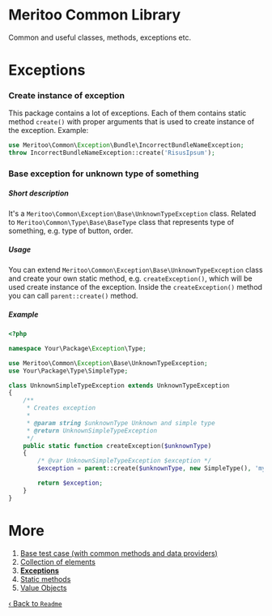 # Meritoo Common Library

Common and useful classes, methods, exceptions etc.

# Exceptions

### Create instance of exception

This package contains a lot of exceptions. Each of them contains static method `create()` with proper arguments that is used to create instance of the exception. Example:

```php
use Meritoo\Common\Exception\Bundle\IncorrectBundleNameException;
throw IncorrectBundleNameException::create('RisusIpsum');
```

### Base exception for unknown type of something

##### Short description

It's a `Meritoo\Common\Exception\Base\UnknownTypeException` class. Related to `Meritoo\Common\Type\Base\BaseType` class that represents type of something, e.g. type of button, order.

##### Usage

You can extend `Meritoo\Common\Exception\Base\UnknownTypeException` class and create your own static method, e.g. `createException()`, which will be used create instance of the exception. Inside the `createException()` method you can call `parent::create()` method.

##### Example

```php
<?php

namespace Your\Package\Exception\Type;

use Meritoo\Common\Exception\Base\UnknownTypeException;
use Your\Package\Type\SimpleType;

class UnknownSimpleTypeException extends UnknownTypeException
{
    /**
     * Creates exception
     *
     * @param string $unknownType Unknown and simple type
     * @return UnknownSimpleTypeException
     */
    public static function createException($unknownType)
    {
        /* @var UnknownSimpleTypeException $exception */
        $exception = parent::create($unknownType, new SimpleType(), 'my simple type of something');

        return $exception;
    }
}
```

# More

1. [Base test case (with common methods and data providers)](Base-test-case.md)
2. [Collection of elements](Collection-of-elements.md)
3. [**Exceptions**](Exceptions.md)
4. [Static methods](Static-methods.md)
5. [Value Objects](Value-Objects.md)

[&lsaquo; Back to `Readme`](../README.md)
